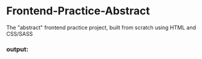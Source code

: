 # Frontend-Practice-Abstract
The "abstract" frontend practice project, built from scratch using HTML and CSS/SASS
### output:

